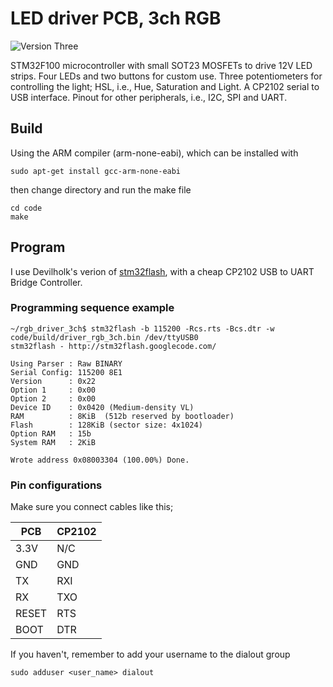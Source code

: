 # LED driver PCB, 3ch RGB

![Version Three](https://github.com/akerlund/rgb_driver_3ch/blob/master/soldered_an_ready.jpg)

STM32F100 microcontroller with small SOT23 MOSFETs to drive 12V LED strips.
Four LEDs and two buttons for custom use.
Three potentiometers for controlling the light; HSL, i.e., Hue, Saturation and Light.
A CP2102 serial to USB interface.
Pinout for other peripherals, i.e., I2C, SPI and UART.

## Build

Using the ARM compiler (arm-none-eabi), which can be installed with

```
sudo apt-get install gcc-arm-none-eabi
```
then change directory and run the make file
```
cd code
make
```

## Program
I use Devilholk's verion of [stm32flash](https://github.com/devilholk/stm32flash),
with a cheap CP2102 USB to UART Bridge Controller.

### Programming sequence example

```
~/rgb_driver_3ch$ stm32flash -b 115200 -Rcs.rts -Bcs.dtr -w code/build/driver_rgb_3ch.bin /dev/ttyUSB0
stm32flash - http://stm32flash.googlecode.com/

Using Parser : Raw BINARY
Serial Config: 115200 8E1
Version      : 0x22
Option 1     : 0x00
Option 2     : 0x00
Device ID    : 0x0420 (Medium-density VL)
RAM          : 8KiB  (512b reserved by bootloader)
Flash        : 128KiB (sector size: 4x1024)
Option RAM   : 15b
System RAM   : 2KiB

Wrote address 0x08003304 (100.00%) Done.
```


### Pin configurations
Make sure you connect cables like this;

PCB | CP2102
-- | --
3.3V | N/C
GND | GND
TX | RXI
RX | TXO
RESET | RTS
BOOT | DTR


If you haven't, remember to add your username to the dialout group

```
sudo adduser <user_name> dialout
```
